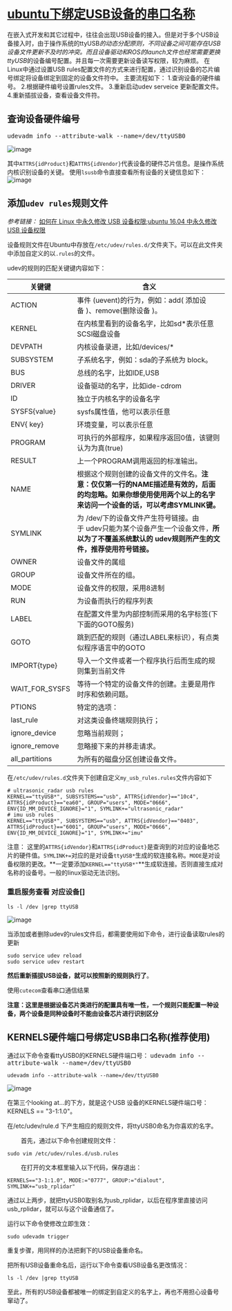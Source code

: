 # [ubuntu下绑定USB设备的串口名称](https://github.com/huaizhixu/Huaizhi-Blog/issues/13)

在嵌入式开发和其它过程中，往往会出现USB设备的接入。但是对于多个USB设备接入时，由于操作系统的ttyUSB*的动态分配原则，不同设备之间可能存在USB设备文件更新不及时的冲突。而且设备驱动和ROS的launch文件也经常需要更换ttyUSB*的设备编号配置。并且每一次需要更新设备读写权限，较为麻烦。
在Linux中通过设置USB rules配置文件的方式来进行配置，通过识别设备的芯片编号绑定将设备绑定到固定的设备文件符中。
主要流程如下：
1.查询设备的硬件编号。
2.根据硬件编号设置rules文件。
3.重新启动udev serveice 更新配置文件。
4.重新插拔设备，查看设备文件符。
## 查询设备硬件编号
<kbd>udevadm info --attribute-walk --name=/dev/ttyUSB0</kbd>

![image](https://user-images.githubusercontent.com/108015790/224951536-5c4f7ae8-cb89-4957-b9d3-cfdd0f574ea2.png)


其中`ATTRS{idProduct}`和`ATTRS{idVendor}`代表设备的硬件芯片信息。是操作系统内核识别设备的关键。
使用`lsusb`命令直接查看所有设备的关键信息如下：
![image](https://user-images.githubusercontent.com/108015790/224951982-056a134d-4cd4-4ee4-933c-db756723d2a0.png)

## 添加`udev rules`规则文件[](https://wangpengcheng.github.io/2019/09/18/change_usb_rules_ubuntu/#%E6%B7%BB%E5%8A%A0udev-rules%E8%A7%84%E5%88%99%E6%96%87%E4%BB%B6)

_参考链接：_ [如何在 Linux 中永久修改 USB 设备权限](https://linux.cn/article-6449-1.html?utm_source=weixin);[ubuntu 16.04 中永久修改 USB 设备权限](https://blog.csdn.net/jiangchao3392/article/details/76227180)

设备规则文件在Ubuntu中存放在`/etc/udev/rules.d/`文件夹下。可以在此文件夹中添加自定义的以`.rules`的文件。

udev的规则的匹配关键键内容如下：

| 关键键 | 含义 |
| --- | --- |
| ACTION | 事件 (uevent)的行为，例如：add( 添加设备 )、remove(删除设备 )。 |
| KERNEL | 在内核里看到的设备名字，比如sd\*表示任意SCSI磁盘设备 |
| DEVPATH | 内核设备录进，比如/devices/\* |
| SUBSYSTEM | 子系统名字，例如：sda的子系统为 block。 |
| BUS | 总线的名字，比如IDE,USB |
| DRIVER | 设备驱动的名字，比如ide-cdrom |
| ID | 独立于内核名字的设备名字 |
| SYSFS{value} | sysfs属性值，他可以表示任意 |
| ENV{ key} | 环境变量，可以表示任意 |
| PROGRAM | 可执行的外部程序，如果程序返回0值，该键则认为为真(true) |
| RESULT | 上一个PROGRAM调用返回的标准输出。 |
| NAME | 根据这个规则创建的设备文件的文件名。**注意：仅仅第一行的NAME描述是有效的，后面的均忽略。如果你想使用使用两个以上的名字来访问一个设备的话，可以考虑SYMLINK键。** |
| SYMLINK | 为 /dev/下的设备文件产生符号链接。由于 udev只能为某个设备产生一个设备文件，**所以为了不覆盖系统默认的 udev规则所产生的文件，推荐使用符号链接。** |
| OWNER | 设备文件的属组 |
| GROUP | 设备文件所在的组。 |
| MODE | 设备文件的权限，采用8进制 |
| RUN  | 为设备而执行的程序列表 |
| LABEL | 在配置文件里为内部控制而采用的名字标签(下下面的GOTO服务) |
| GOTO | 跳到匹配的规则（通过LABEL来标识），有点类似程序语言中的GOTO |
| IMPORT{type} | 导入一个文件或者一个程序执行后而生成的规则集到当前文件 |
| WAIT\_FOR\_SYSFS | 等待一个特定的设备文件的创建。主要是用作时序和依赖问题。 |
| PTIONS | 特定的选项： |
| last\_rule | 对这类设备终端规则执行； |
| ignore\_device | 忽略当前规则； |
| ignore\_remove | 忽略接下来的并移走请求。 |
| all\_partitions | 为所有的磁盘分区创建设备文件。 |

在`/etc/udev/rules.d`文件夹下创建自定义`my_usb_rules.rules`文件内容如下

```
# ultrasonic_radar usb rules
KERNEL=="ttyUSB*", SUBSYSTEMS=="usb", ATTRS{idVendor}=="10c4", ATTRS{idProduct}=="ea60", GROUP="users", MODE="0666", ENV{ID_MM_DEVICE_IGNORE}="1", SYMLINK+="ultrasonic_radar"
# imu usb rules
KERNEL=="ttyUSB*", SUBSYSTEMS=="usb", ATTRS{idVendor}=="0403", ATTRS{idProduct}=="6001", GROUP="users", MODE="0666", ENV{ID_MM_DEVICE_IGNORE}="1", SYMLINK+="imu"
```

注意： 这里的`ATTRS{idVendor}`和`ATTRS{idProduct}`是查询到的对应的设备地芯片的硬件值。`SYMLINK+=`对应的是对设备`ttyUSB*`生成的软连接名称。`MODE`是对设备权限的更改。**一定要添加`KERNEL=="ttyUSB*"`**生成软连接。否则直接生成对名称的设备号。一般的linux驱动无法识别。

### 重启服务查看 对应设备[]

```
ls -l /dev |grep ttyUSB

```
![image](https://user-images.githubusercontent.com/108015790/224952956-2d6d7ef5-7130-4f97-82ba-953cfefb113f.png)


当添加或者删除udev的rules文件后，都需要使用如下命令，进行设备读取rules的更新

```
sudo service udev reload
sudo service udev restart
```

**然后重新插拔USB设备，就可以按照新的规则执行了**。


使用`cutecom`查看串口通信结果


**注意：这里是根据设备芯片类进行的配置具有唯一性，一个规则只能配置一种设备，两个设备是同种设备时不能由设备芯片进行识别区分**

## KERNELS硬件端口号绑定USB串口名称(推荐使用)
通过以下命令查看ttyUSB0的KERNELS硬件端口号：
<kbd>udevadm info --attribute-walk --name=/dev/ttyUSB0</kbd>


```
udevadm info --attribute-walk --name=/dev/ttyUSB0
```

![image](https://user-images.githubusercontent.com/108015790/224954392-813a4037-b194-4104-9ea6-0b3dbd581fd9.png)

在第三个looking at...的下方，就是这个USB 设备的KERNELS硬件端口号：KERNELS == "3-1:1.0"。

在/etc/udev/rule.d 下产生相应的规则文件，将ttyUSB0命名为你喜欢的名字。

        首先，通过以下命令创建规则文件：

```
sudo vim /etc/udev/rules.d/usb.rules
```

        在打开的文本框里输入以下代码，保存退出：

```
KERNELS=="3-1:1.0", MODE:="0777", GROUP:="dialout", SYMLINK+="usb_rplidar"
```

通过以上两步，就把ttyUSB0取别名为usb\_rplidar，以后在程序里直接访问usb\_rplidar，就可以与这个设备通信了。

运行以下命令使修改立即生效：

```
sudo udevadm trigger
```

重复步骤，用同样的办法把剩下的USB设备重命名。


把所有USB设备重命名后，运行以下命令查看USB设备名更改情况：

```
ls -l /dev |grep ttyUSB
```


至此，所有的USB设备都被唯一的绑定到自定义的名字上，再也不用担心设备号窜动了。

